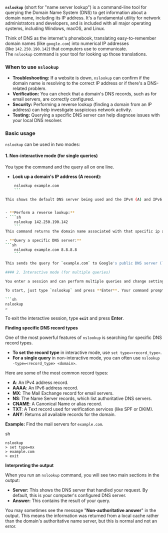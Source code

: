**`nslookup`** (short for "name server lookup") is a command-line tool for querying the Domain Name System (DNS) to get information about a domain name, including its IP address. It's a fundamental utility for network administrators and developers, and is included with all major operating systems, including Windows, macOS, and Linux. 

Think of DNS as the internet's phonebook, translating easy-to-remember domain names (like `google.com`) into numerical IP addresses (like `142.250.190.142`) that computers use to communicate. The `nslookup` command is your tool for looking up those translations. 

### When to use `nslookup`

- **Troubleshooting:** If a website is down, `nslookup` can confirm if the domain name is resolving to the correct IP address or if there's a DNS-related problem.
- **Verification:** You can check that a domain's DNS records, such as for email servers, are correctly configured.
- **Security:** Performing a reverse lookup (finding a domain from an IP address) can help investigate suspicious network activity.
- **Testing:** Querying a specific DNS server can help diagnose issues with your local DNS resolver. 

### Basic usage

`nslookup` can be used in two modes: 

#### 1. Non-interactive mode (for single queries)

You type the command and the query all on one line.

- **Look up a domain's IP address (A record):**
```sh
    nslookup example.com
    ```

This shows the default DNS server being used and the IPv4 (A) and IPv6 (AAAA) addresses for the domain.


- **Perform a reverse lookup:**
- ```sh
    nslookup 142.250.190.142
    ```
This command returns the domain name associated with that specific ip address.

- **Query a specific DNS server:**
```sh
    nslookup example.com 8.8.8.8
    ```

This sends the query for `example.com` to Google's public DNS server (`8.8.8.8`) instead of your system's default. 

#### 2. Interactive mode (for multiple queries)

You enter a session and can perform multiple queries and change settings. 

To start, just type `nslookup` and press **Enter**. Your command prompt will change to `>`. 

```sh
nslookup
>
```
To exit the interactive session, type **`exit`** and press **Enter**. 

**Finding specific DNS record types**

One of the most powerful features of `nslookup` is searching for specific DNS record types.

- **To set the record type** in interactive mode, use `set type=<record_type>`.
- **For a single query** in non-interactive mode, you can often use `nslookup -type=<record_type> <domain>`. 

Here are some of the most common record types:

- **A**: An IPv4 address record.
- **AAAA**: An IPv6 address record.
- **MX**: The Mail Exchange record for email servers.
- **NS**: The Name Server records, which list authoritative DNS servers.
- **CNAME**: A Canonical Name or alias record.
- **TXT**: A Text record used for verification services (like SPF or DKIM).
- **ANY**: Returns all available records for the domain. 

**Example:** Find the mail servers for `example.com`.

sh

```
nslookup
> set type=mx
> example.com
> exit
```
**Interpreting the output**

When you run an `nslookup` command, you will see two main sections in the output:

- **Server:** This shows the DNS server that handled your request. By default, this is your computer's configured DNS server.
- **Answer:** This contains the result of your query. 

You may sometimes see the message "**Non-authoritative answer**" in the output. This means the information was returned from a local cache rather than the domain's authoritative name server, but this is normal and not an error.